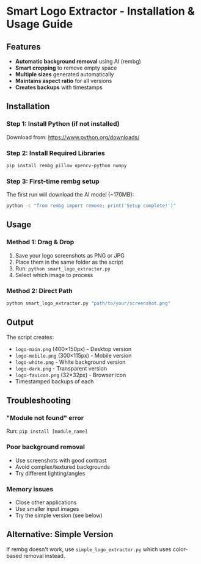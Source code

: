# Smart Logo Extractor - Installation & Usage Guide

## Features
- **Automatic background removal** using AI (rembg)
- **Smart cropping** to remove empty space
- **Multiple sizes** generated automatically
- **Maintains aspect ratio** for all versions
- **Creates backups** with timestamps

## Installation

### Step 1: Install Python (if not installed)
Download from: https://www.python.org/downloads/

### Step 2: Install Required Libraries
```bash
pip install rembg pillow opencv-python numpy
```

### Step 3: First-time rembg setup
The first run will download the AI model (~170MB):
```bash
python -c "from rembg import remove; print('Setup complete!')"
```

## Usage

### Method 1: Drag & Drop
1. Save your logo screenshots as PNG or JPG
2. Place them in the same folder as the script
3. Run: `python smart_logo_extractor.py`
4. Select which image to process

### Method 2: Direct Path
```bash
python smart_logo_extractor.py "path/to/your/screenshot.png"
```

## Output
The script creates:
- `logo-main.png` (400×150px) - Desktop version
- `logo-mobile.png` (300×115px) - Mobile version
- `logo-white.png` - White background version
- `logo-dark.png` - Transparent version
- `logo-favicon.png` (32×32px) - Browser icon
- Timestamped backups of each

## Troubleshooting

### "Module not found" error
Run: `pip install [module_name]`

### Poor background removal
- Use screenshots with good contrast
- Avoid complex/textured backgrounds
- Try different lighting/angles

### Memory issues
- Close other applications
- Use smaller input images
- Try the simple version (see below)

## Alternative: Simple Version
If rembg doesn't work, use `simple_logo_extractor.py` which uses color-based removal instead.